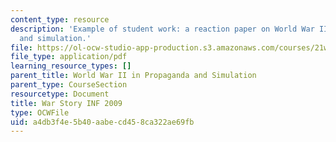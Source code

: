 ```yaml
---
content_type: resource
description: 'Example of student work: a reaction paper on World War II in propaganda
  and simulation.'
file: https://ol-ocw-studio-app-production.s3.amazonaws.com/courses/21w-784-becoming-digital-writing-about-media-change-fall-2009/a4db3f4e5b40aabecd458ca322ae69fb_MIT21W_784F09_War_Story_IN.pdf
file_type: application/pdf
learning_resource_types: []
parent_title: World War II in Propaganda and Simulation
parent_type: CourseSection
resourcetype: Document
title: War Story INF 2009
type: OCWFile
uid: a4db3f4e-5b40-aabe-cd45-8ca322ae69fb
---
```

